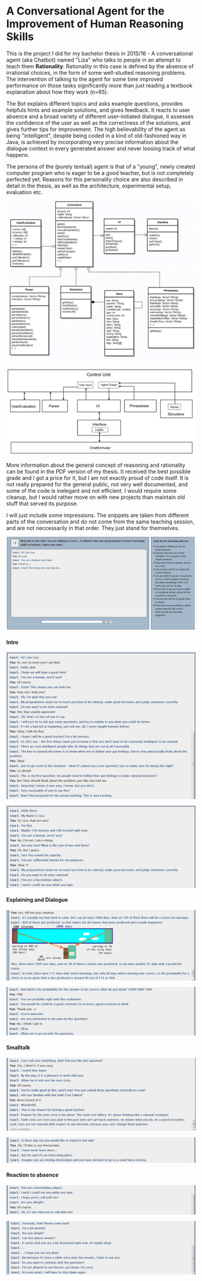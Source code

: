 # A Conversational Agent for the Improvement of Human Reasoning Skills

This is the project I did for my bachelor thesis in 2015/16 - A conversational agent (aka Chatbot) named "Liza" who talks to people in an attempt to teach them **Rationality**. Rationality in this case is defined by the absence of irrationial choices, in the form of some well-studied reasoning problems. The intervention of talking to the agent for some time improved performance on those tasks significantly more than just reading a textbook explanation about how they work (n=65). 

The Bot explains different topics and asks example questions, provides helpfuls hints and example solutions, and gives feedback. It reacts to user absence and a broad variety of different user-initiated dialogue, it assesses the confidence of the user as well as the correctness of the solutions, and gives further tips for improvement. The high believability of the agent as being "intelligent", despite being coded in a kind of old-fashioned way in Java, is achieved by incorporating very precise information about the dialogue context in every generated answer and never loosing track of what happens.

The persona of the (purely textual) agent is that of a "young", newly created computer program who is eager to be a good teacher, but is not completely perfected yet. Reasons for this personality choice are also described in detail in the thesis, as well as the architecture, experimental setup, evaluation etc.

![architecture](https://github.com/LauraWartschinski/ConversationalAgentReasoning/blob/master/images/architecture.png)

![components](https://github.com/LauraWartschinski/ConversationalAgentReasoning/blob/master/images/components.png)


More information about the general concept of reasoning and rationality can be found in the PDF version of my thesis. It received the best possible grade and I got a price for it, but I am not exactly proud of code itself. It is not really prepared for the general public, not very well documented, and some of the code is inelegant and not efficient. I would require some cleanup, but I would rather move on with new projects than maintain old stuff that served its purpose.

I will just include some impressions. The snippets are taken from different parts of the conversation and do not come from the same teaching session, and are not neccessarily in that order. They just stand for themselves.

![Intro](https://github.com/LauraWartschinski/ConversationalAgentReasoning/blob/master/images/onlineConversation.png)


#### Intro ####
![Intro](https://github.com/LauraWartschinski/ConversationalAgentReasoning/blob/master/images/intro.png)

![Intro](https://github.com/LauraWartschinski/ConversationalAgentReasoning/blob/master/images/intro2.png)

#### Explaining and Dialogue ####
![Explanation](https://github.com/LauraWartschinski/ConversationalAgentReasoning/blob/master/images/explanation.png)

![Assessig confidence](https://github.com/LauraWartschinski/ConversationalAgentReasoning/blob/master/images/confidence.png)

#### Smalltalk ####
![smalltalk](https://github.com/LauraWartschinski/ConversationalAgentReasoning/blob/master/images/smalltalk2.png)

![smalltalk](https://github.com/LauraWartschinski/ConversationalAgentReasoning/blob/master/images/smalltalk.png)

#### Reaction to absence ####
![reaction](https://github.com/LauraWartschinski/ConversationalAgentReasoning/blob/master/images/reaction0.png)

![reaction](https://github.com/LauraWartschinski/ConversationalAgentReasoning/blob/master/images/reaction.png)

